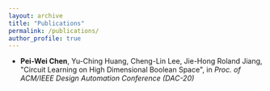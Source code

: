 ```yaml
---
layout: archive
title: "Publications"
permalink: /publications/
author_profile: true
---
```


- __Pei-Wei Chen__, Yu-Ching Huang, Cheng-Lin Lee, Jie-Hong Roland Jiang,
"Circuit Learning on High Dimensional Boolean Space",
in _Proc. of ACM/IEEE Design Automation Conference (DAC-20)_
